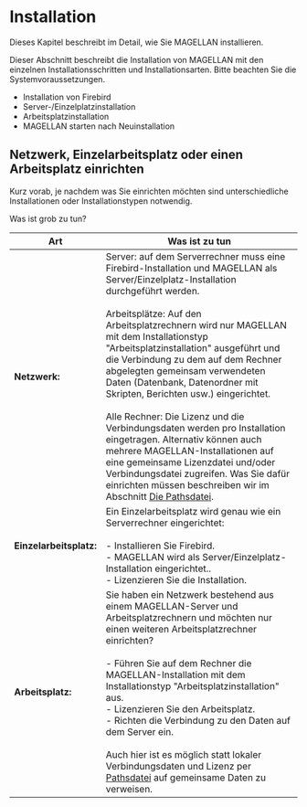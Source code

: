 # Installation

Dieses Kapitel beschreibt im Detail, wie Sie MAGELLAN installieren.

Dieser Abschnitt beschreibt die Installation von MAGELLAN mit den einzelnen Installationsschritten und Installationsarten. Bitte beachten Sie die Systemvoraussetzungen.

* Installation von Firebird
* Server-/Einzelplatzinstallation
* Arbeitsplatzinstallation
* MAGELLAN starten nach Neuinstallation

## Netzwerk, Einzelarbeitsplatz oder einen Arbeitsplatz einrichten

Kurz vorab, je nachdem was Sie einrichten möchten sind unterschiedliche Installationen oder Installationstypen notwendig.

Was ist grob zu tun?

| Art                     | Was ist zu tun                           |
|-------------------------|------------------------------------------|
| **Netzwerk:**           | Server: auf dem Serverrechner muss eine Firebird-Installation und MAGELLAN als Server/Einzelplatz-Installation durchgeführt werden. <br/><br/>Arbeitsplätze: Auf den Arbeitsplatzrechnern wird nur MAGELLAN mit dem Installationstyp "Arbeitsplatzinstallation" ausgeführt und die Verbindung zu dem auf dem Rechner abgelegten gemeinsam verwendeten Daten (Datenbank, Datenordner mit Skripten, Berichten usw.) eingerichtet. <br/><br/>Alle Rechner: Die Lizenz und die Verbindungsdaten werden pro Installation eingetragen. Alternativ können auch mehrere MAGELLAN-Installationen auf eine gemeinsame Lizenzdatei  und/oder Verbindungsdatei zugreifen. Was Sie dafür einrichten müssen beschreiben wir im Abschnitt [Die Pathsdatei](https://doc.magellan.stueber.de/schulverwaltung/installation/die-pathsdatei/). |
| **Einzelarbeitsplatz:** | Ein Einzelarbeitsplatz wird genau wie ein Serverrechner eingerichtet:<br/><br/> - Installieren Sie Firebird.<br/> - MAGELLAN wird als Server/Einzelplatz-Installation eingerichtet.. <br/> - Lizenzieren Sie die Installation. |
| **Arbeitsplatz:**       | Sie haben ein Netzwerk bestehend aus einem MAGELLAN-Server und Arbeitsplatzrechnern und möchten nur einen weiteren Arbeitsplatzrechner einrichten? <br/><br/> - Führen Sie auf dem Rechner die MAGELLAN-Installation mit dem Installationstyp "Arbeitsplatzinstallation" aus. <br/> -  Lizenzieren Sie den Arbeitsplatz. <br/> - Richten die Verbindung zu den Daten auf dem Server ein. <br/><br/>Auch hier ist es möglich statt lokaler Verbindungsdaten und Lizenz per [Pathsdatei](https://doc.magellan.stueber.de/schulverwaltung/installation/die-pathsdatei/) auf gemeinsame Daten zu verweisen. |
